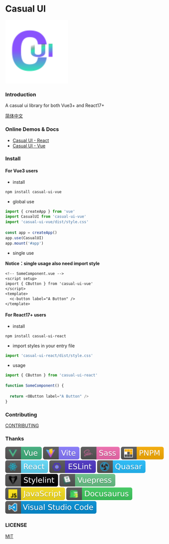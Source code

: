 # Casual UI

<img src="./packages/vue/docs/.vuepress/public/logo.svg" style="width: 200px;" />

### Introduction

A casual ui library for both Vue3+ and React17+

[简体中文](./README.zh_CN.md)

### Online Demos & Docs

* [Casual UI - React](https://casual-ui-react.donsen.site/)
* [Casual UI - Vue](https://casual-ui-vue.donsen.site/)

### Install

#### For Vue3 users

* install 

```sh
npm install casual-ui-vue
```

* global use

```js
import { createApp } from 'vue'
import CasualUI from 'casual-ui-vue'
import 'casual-ui-vue/dist/style.css'

const app = createApp()
app.use(CasualUI)
app.mount('#app')
```

* single use

__Notice：single usage also need import style__

```vue
<!-- SomeComponent.vue -->
<script setup>
import { CButton } from 'casual-ui-vue'
</script>
<template>
  <c-button label="A Button" />
</template>
```
#### For React17+ users

* install

```sh
npm install casual-ui-react
```

* import styles in your entry file

```js
import 'casual-ui-react/dist/style.css'
```

* usage

```js
import { CButton } from 'casual-ui-react'

function SomeComponent() {

  return <OButton label="A Button" />
}
```

### Contributing

[CONTRIBUTING](./CONTRIBUTING.md)

### Thanks

![Vue](./badges/vue.svg)
![Vite](./badges/vite.svg)
![Sass](./badges/sass.svg)
![PNPM](./badges/pnpm.svg)
![React](./badges/react.svg)
![ESLint](./badges/eslint.svg)
![Quasar](./badges/quasar.svg)
![Stylelint](./badges/stylelint.svg)
![Vuepress](./badges/vuepress.svg)
![Javascript](./badges/javascript.svg)
![Docusaurus](./badges/docusaurus.svg)
![VSCode](./badges/vscode.svg)

### LICENSE

[MIT](./LICENSE)